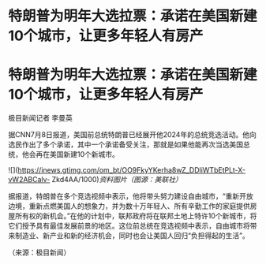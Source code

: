 # 特朗普为明年大选拉票：承诺在美国新建10个城市，让更多年轻人有房产

# 特朗普为明年大选拉票：承诺在美国新建10个城市，让更多年轻人有房产

极目新闻记者 李曼英

据CNN7月8日报道，美国前总统特朗普已经展开他2024年的总统竞选活动。他向选民作出了多个承诺，其中一个承诺备受关注，那就是如果他能再次当选美国总统，他会再在美国新建10个新城市。

![](https://inews.gtimg.com/om_bt/OO9FkyYKerha8wZ_DDliWTbEtPLt-X-vW2ABCalv-
Zkd4AA/1000)_资料图片（图源：美联社）_

据报道，特朗普在多个竞选视频中表示，他将带头努力建设自由城市，“重新开放边境，重新点燃美国人的想象力，并为数十万年轻人、所有辛勤工作的家庭提供房屋所有权的新机会。”在他的计划中，联邦政府将在联邦土地上特许10个新城市，将它们授予具有最佳发展前景的地区。这位前总统在竞选视频中表示，自由城市将带来制造业、新产业和新的经济机会，同时也会让美国人回归“负担得起的生活”。

（来源：极目新闻）

